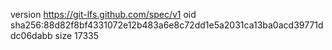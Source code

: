 version https://git-lfs.github.com/spec/v1
oid sha256:88d82f8bf4331072e12b483a6e8c72dd1e5a2031ca13ba0acd39771ddc06dabb
size 17335
